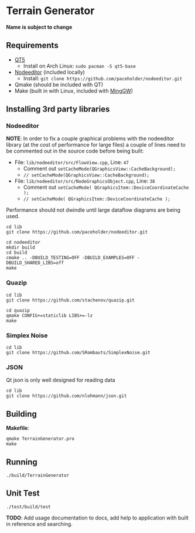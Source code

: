 # Terrain Generator

**Name is subject to change**

## Requirements

- [QT5](https://www.qt.io/download)
    - Install on Arch Linux: `sudo pacman -S qt5-base`
- [Nodeeditor](https://github.com/paceholder/nodeeditor) (included locally)
    - Install: `git clone https://github.com/paceholder/nodeeditor.git`
- Qmake (should be included with QT)
- Make (built in with Linux, included with [MingGW](http://mingw.org/))

## Installing 3rd party libraries

### Nodeeditor

**NOTE**: In order to fix a couple graphical problems with the nodeeditor library (at the cost of performance for large files) a couple of lines need to be commented out in the source code before being built:

- File: `lib/nodeeditor/src/FlowView.cpp`, Line: `47`
    - Comment out `setCacheMode(QGraphicsView::CacheBackground);`
    - `// setCacheMode(QGraphicsView::CacheBackground);`
- File: `lib/nodeeditor/src/NodeGraphicsObject.cpp`, Line: `38`
    - Comment out `setCacheMode( QGraphicsItem::DeviceCoordinateCache );`
    - `// setCacheMode( QGraphicsItem::DeviceCoordinateCache );`

Performance should not dwindle until large dataflow diagrams are being used.

```
cd lib
git clone https://github.com/paceholder/nodeeditor.git

cd nodeeditor
mkdir build
cd build
cmake .. -DBUILD_TESTING=OFF -DBUILD_EXAMPLES=OFF -DBUILD_SHARED_LIBS=off
make
```

### Quazip

```
cd lib
git clone https://github.com/stachenov/quazip.git

cd quazip
qmake CONFIG+=staticlib LIBS+=-lz
make
```

### Simplex Noise

```
cd lib
git clone https://github.com/SRombauts/SimplexNoise.git
```

### JSON

Qt json is only well designed for reading data

```
cd lib
git clone https://github.com/nlohmann/json.git
```

## Building

**Makefile**:
```
qmake TerrainGenerator.pro
make
```

## Running

```
./build/TerrainGenerator
```

## Unit Test

```
./test/build/test
```

**TODO**: Add usage documentation to docs, add help to application with built in reference and searching.